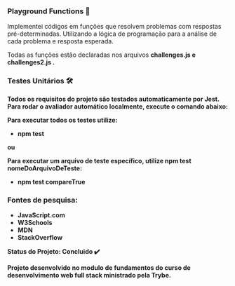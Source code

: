 ### Playground Functions 🛝 

Implementei códigos em funções que resolvem problemas com respostas pré-determinadas. Utilizando a lógica de programação para a análise de cada problema e resposta esperada.

Todas as funções estão declaradas nos arquivos <strong> challenges.js<strong>  e <strong> challenges2.js <strong> . 

### Testes Unitários 🛠️

Todos os requisitos do projeto são testados automaticamente por Jest.
Para rodar o avaliador automático localmente, execute o comando abaixo:

Para executar todos os testes utilize:
- npm test 

ou

Para executar um arquivo de teste específico, utilize npm test nomeDoArquivoDeTeste:

- npm test compareTrue


### Fontes de pesquisa:

- JavaScript.com
- W3Schools
- MDN
- StackOverflow

Status do Projeto: Concluido :heavy_check_mark:

Projeto desenvolvido no modulo de fundamentos do curso de desenvolvimento web full stack ministrado pela Trybe. 
